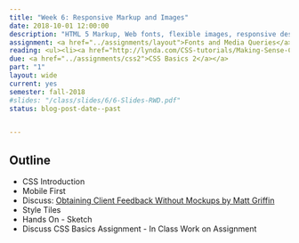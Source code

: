 ```yaml
---
title: "Week 6: Responsive Markup and Images"
date: 2018-10-01 12:00:00
description: "HTML 5 Markup, Web fonts, flexible images, responsive design using media queries, work on Fonts & Media Queries assignment"
assignment: <a href="../assignments/layout">Fonts and Media Queries</a>
reading: <ul><li><a href="http://lynda.com/CSS-tutorials/Making-Sense-CSS-Box-Model/372544-2.html">In Class - Finishing Understanding the CSS Box Model (Part 2)</a></li><i>Responsive Web Design -</i> Ch. 1 Our Responsive Web, Ch. 2 The Flexible Grid, Ch. 3 Flexible Images, Ch. 4 Media Queries</li></ul>
due: <a href="../assignments/css2">CSS Basics 2</a></a>
part: "1"
layout: wide
current: yes
semester: fall-2018
#slides: "/class/slides/6/6-Slides-RWD.pdf"
status: blog-post-date--past


---
```


## Outline

* CSS Introduction
* Mobile First
* Discuss: [Obtaining Client Feedback Without Mockups by Matt Griffin](http://alistapart.com/article/responsive-comping-obtaining-signoff-with-mockups)
* Style Tiles
* Hands On - Sketch
* Discuss CSS Basics Assignment - In Class Work on Assignment

